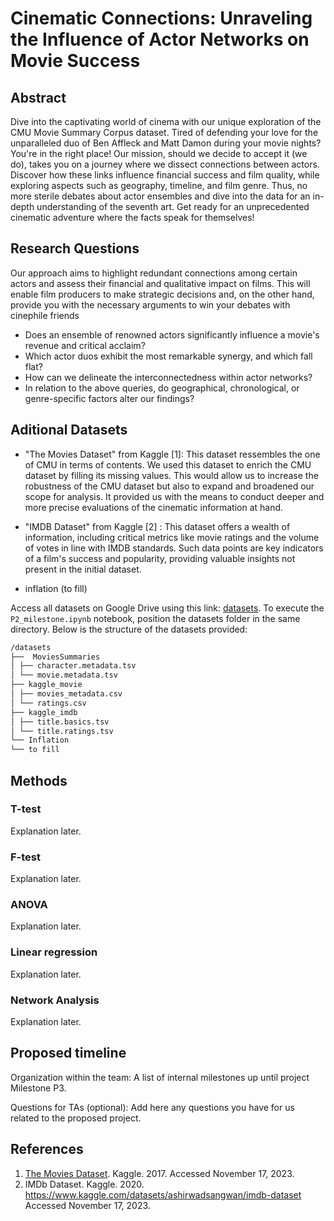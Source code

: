 # Cinematic Connections: Unraveling the Influence of Actor Networks on Movie Success

## Abstract
Dive into the captivating world of cinema with our unique exploration of the CMU Movie Summary Corpus dataset. Tired of defending your love for the unparalleled duo of Ben Affleck and Matt Damon during your movie nights? You're in the right place! Our mission, should we decide to accept it (we do), takes you on a journey where we dissect connections between actors. Discover how these links influence financial success and film quality, while exploring aspects such as geography, timeline, and film genre. Thus, no more sterile debates about actor ensembles and dive into the data for an in-depth understanding of the seventh art. Get ready for an unprecedented cinematic adventure where the facts speak for themselves!

## Research Questions
Our approach aims to highlight redundant connections among certain actors and assess their financial and qualitative impact on films. This will enable film producers to make strategic decisions and, on the other hand, provide you with the necessary arguments to win your debates with cinephile friends

- Does an ensemble of renowned actors significantly influence a movie's revenue and critical acclaim?
- Which actor duos exhibit the most remarkable synergy, and which fall flat?
- How can we delineate the interconnectedness within actor networks?
- In relation to the above queries, do geographical, chronological, or genre-specific factors alter our findings?

## Aditional Datasets
- "The Movies Dataset" from Kaggle [1]: This dataset ressembles the one of CMU in terms of contents. We used this dataset to enrich the CMU dataset by filling its missing values. This would allow us to increase the robustness of the CMU dataset but also to expand and broadened our scope for analysis. It provided us with the means to conduct deeper and more precise evaluations of the cinematic information at hand.

- "IMDB Dataset" from Kaggle [2] : This dataset offers a wealth of information, including critical metrics like movie ratings and the volume of votes in line with IMDB standards. Such data points are key indicators of a film's success and popularity, providing valuable insights not present in the initial dataset.

- inflation (to fill)


Access all datasets on Google Drive using this link: [datasets](https://drive.google.com/drive/folders/1kKqpqdOm1F45n19MyqXFOTy_DvmOtbOA). To execute the `P2_milestone.ipynb`  notebook, position the datasets folder in the same directory. Below is the structure of the datasets provided:

```bash
/datasets
├──  MoviesSummaries
│ ├── character.metadata.tsv
│ └── movie.metadata.tsv
├── kaggle_movie
│ ├── movies_metadata.csv
│ └── ratings.csv
├── kaggle_imdb
│ ├── title.basics.tsv
│ └── title.ratings.tsv
└── Inflation
└── to fill
```



 





## Methods

### T-test
Explanation later.

### F-test
Explanation later.

### ANOVA
Explanation later.

### Linear regression
Explanation later.

### Network Analysis
Explanation later.

## Proposed timeline

Organization within the team: A list of internal milestones up until project Milestone P3.


Questions for TAs (optional): Add here any questions you have for us related to the proposed project.

## References 
1. [The Movies Dataset](https://www.kaggle.com/datasets/rounakbanik/the-movies-dataset?resource=download&select=movies_metadata.csv). Kaggle. 2017.  Accessed November 17, 2023.
2. IMDb Dataset. Kaggle. 2020. https://www.kaggle.com/datasets/ashirwadsangwan/imdb-dataset Accessed November 17, 2023.


